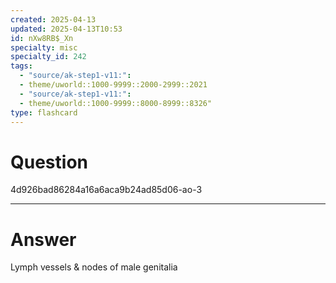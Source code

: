 ```yaml
---
created: 2025-04-13
updated: 2025-04-13T10:53
id: nXw8RB$_Xn
specialty: misc
specialty_id: 242
tags:
  - "source/ak-step1-v11:": 
  - theme/uworld::1000-9999::2000-2999::2021
  - "source/ak-step1-v11:": 
  - theme/uworld::1000-9999::8000-8999::8326"
type: flashcard
---
```


# Question
4d926bad86284a16a6aca9b24ad85d06-ao-3

---

# Answer
Lymph vessels & nodes of male genitalia